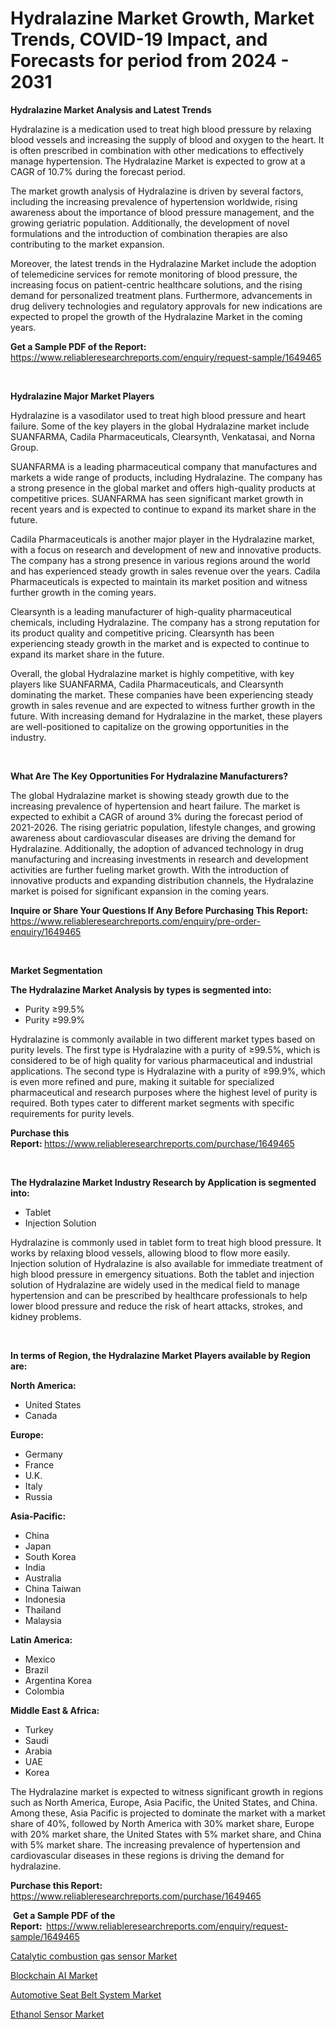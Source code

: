 <p><h1>Hydralazine Market Growth, Market Trends, COVID-19 Impact, and Forecasts for period from 2024 - 2031</h1></p><p><strong>Hydralazine Market Analysis and Latest Trends</strong></p>
<p><p>Hydralazine is a medication used to treat high blood pressure by relaxing blood vessels and increasing the supply of blood and oxygen to the heart. It is often prescribed in combination with other medications to effectively manage hypertension. The Hydralazine Market is expected to grow at a CAGR of 10.7% during the forecast period.</p><p>The market growth analysis of Hydralazine is driven by several factors, including the increasing prevalence of hypertension worldwide, rising awareness about the importance of blood pressure management, and the growing geriatric population. Additionally, the development of novel formulations and the introduction of combination therapies are also contributing to the market expansion.</p><p>Moreover, the latest trends in the Hydralazine Market include the adoption of telemedicine services for remote monitoring of blood pressure, the increasing focus on patient-centric healthcare solutions, and the rising demand for personalized treatment plans. Furthermore, advancements in drug delivery technologies and regulatory approvals for new indications are expected to propel the growth of the Hydralazine Market in the coming years.</p></p>
<p><strong>Get a Sample PDF of the Report:&nbsp;</strong> <a href="https://www.reliableresearchreports.com/enquiry/request-sample/1649465">https://www.reliableresearchreports.com/enquiry/request-sample/1649465</a></p>
<p>&nbsp;</p>
<p><strong>Hydralazine Major Market Players</strong></p>
<p><p>Hydralazine is a vasodilator used to treat high blood pressure and heart failure. Some of the key players in the global Hydralazine market include SUANFARMA, Cadila Pharmaceuticals, Clearsynth, Venkatasai, and Norna Group.</p><p>SUANFARMA is a leading pharmaceutical company that manufactures and markets a wide range of products, including Hydralazine. The company has a strong presence in the global market and offers high-quality products at competitive prices. SUANFARMA has seen significant market growth in recent years and is expected to continue to expand its market share in the future.</p><p>Cadila Pharmaceuticals is another major player in the Hydralazine market, with a focus on research and development of new and innovative products. The company has a strong presence in various regions around the world and has experienced steady growth in sales revenue over the years. Cadila Pharmaceuticals is expected to maintain its market position and witness further growth in the coming years.</p><p>Clearsynth is a leading manufacturer of high-quality pharmaceutical chemicals, including Hydralazine. The company has a strong reputation for its product quality and competitive pricing. Clearsynth has been experiencing steady growth in the market and is expected to continue to expand its market share in the future.</p><p>Overall, the global Hydralazine market is highly competitive, with key players like SUANFARMA, Cadila Pharmaceuticals, and Clearsynth dominating the market. These companies have been experiencing steady growth in sales revenue and are expected to witness further growth in the future. With increasing demand for Hydralazine in the market, these players are well-positioned to capitalize on the growing opportunities in the industry.</p></p>
<p>&nbsp;</p>
<p><strong>What Are The Key Opportunities For Hydralazine Manufacturers?</strong></p>
<p><p>The global Hydralazine market is showing steady growth due to the increasing prevalence of hypertension and heart failure. The market is expected to exhibit a CAGR of around 3% during the forecast period of 2021-2026. The rising geriatric population, lifestyle changes, and growing awareness about cardiovascular diseases are driving the demand for Hydralazine. Additionally, the adoption of advanced technology in drug manufacturing and increasing investments in research and development activities are further fueling market growth. With the introduction of innovative products and expanding distribution channels, the Hydralazine market is poised for significant expansion in the coming years.</p></p>
<p><strong>Inquire or Share Your Questions If Any Before Purchasing This Report:</strong> <a href="https://www.reliableresearchreports.com/enquiry/pre-order-enquiry/1649465">https://www.reliableresearchreports.com/enquiry/pre-order-enquiry/1649465</a></p>
<p>&nbsp;</p>
<p><strong>Market Segmentation</strong></p>
<p><strong>The Hydralazine Market Analysis by types is segmented into:</strong></p>
<p><ul><li>Purity ≥99.5%</li><li>Purity ≥99.9%</li></ul></p>
<p><p>Hydralazine is commonly available in two different market types based on purity levels. The first type is Hydralazine with a purity of ≥99.5%, which is considered to be of high quality for various pharmaceutical and industrial applications. The second type is Hydralazine with a purity of ≥99.9%, which is even more refined and pure, making it suitable for specialized pharmaceutical and research purposes where the highest level of purity is required. Both types cater to different market segments with specific requirements for purity levels.</p></p>
<p><strong>Purchase this Report:&nbsp;</strong><a href="https://www.reliableresearchreports.com/purchase/1649465">https://www.reliableresearchreports.com/purchase/1649465</a></p>
<p>&nbsp;</p>
<p><strong>The Hydralazine Market Industry Research by Application is segmented into:</strong></p>
<p><ul><li>Tablet</li><li>Injection Solution</li></ul></p>
<p><p>Hydralazine is commonly used in tablet form to treat high blood pressure. It works by relaxing blood vessels, allowing blood to flow more easily. Injection solution of Hydralazine is also available for immediate treatment of high blood pressure in emergency situations. Both the tablet and injection solution of Hydralazine are widely used in the medical field to manage hypertension and can be prescribed by healthcare professionals to help lower blood pressure and reduce the risk of heart attacks, strokes, and kidney problems.</p></p>
<p>&nbsp;</p>
<p><strong>In terms of Region, the Hydralazine Market Players available by Region are:</strong></p>
<p>
    <p> <strong> North America: </strong>
        <ul>
            <li>United States</li>
            <li>Canada</li>
        </ul>
        </p> 
    <p> <strong> Europe: </strong>
        <ul>
            <li>Germany</li>
            <li>France</li>
            <li>U.K.</li>
            <li>Italy</li>
            <li>Russia</li>
        </ul>
        </p> 
    <p> <strong> Asia-Pacific: </strong>
        <ul>
            <li>China</li>
            <li>Japan</li>
            <li>South Korea</li>
            <li>India</li>
            <li>Australia</li>
            <li>China Taiwan</li>
            <li>Indonesia</li>
            <li>Thailand</li>
            <li>Malaysia</li>
        </ul>
        </p> 
    <p> <strong> Latin America: </strong>
        <ul>
            <li>Mexico</li>
            <li>Brazil</li>
            <li>Argentina Korea</li>
            <li>Colombia</li>
        </ul>
        </p> 
    <p> <strong> Middle East & Africa: </strong>
        <ul>
            <li>Turkey</li>
            <li>Saudi</li>
            <li>Arabia</li>
            <li>UAE</li>
            <li>Korea</li>
        </ul>
    </p>
    </p>
<p><p>The Hydralazine market is expected to witness significant growth in regions such as North America, Europe, Asia Pacific, the United States, and China. Among these, Asia Pacific is projected to dominate the market with a market share of 40%, followed by North America with 30% market share, Europe with 20% market share, the United States with 5% market share, and China with 5% market share. The increasing prevalence of hypertension and cardiovascular diseases in these regions is driving the demand for hydralazine.</p></p>
<p><strong>Purchase this Report: </strong><a href="https://www.reliableresearchreports.com/purchase/1649465">https://www.reliableresearchreports.com/purchase/1649465</a></p>
<p>&nbsp;<strong>Get a Sample PDF of the Report:&nbsp;&nbsp;</strong><a href="https://www.reliableresearchreports.com/enquiry/request-sample/1649465">https://www.reliableresearchreports.com/enquiry/request-sample/1649465</a></p>
<p><strong></strong></p>
<p><p><a href="https://view.publitas.com/reportprime-1/insights-into-catalytic-combustion-gas-sensor-market-size-analysing-market-share-trends-and-growth-from-2023-to-2030/">Catalytic combustion gas sensor Market</a></p><p><a href="https://view.publitas.com/reportprime-1/blockchain-ai-market-a-comprehensive-report-of-its-market-share-growth-trends-2023-2030/">Blockchain AI Market</a></p><p><a href="https://pretty-mail-caf.notion.site/Automotive-Seat-Belt-System-Market-Size-Reflecting-a-Forecast-Till-2031-Market-By-Type-By-Applicat-6389f39393fe41f9bbe73efbcdf10efe">Automotive Seat Belt System Market</a></p><p><a href="https://view.publitas.com/reportprime-1/ethanol-sensor-market-research-report-the-key-to-successful-business-strategy-forecasted-for-period-from-2023-2030/">Ethanol Sensor Market</a></p></p>